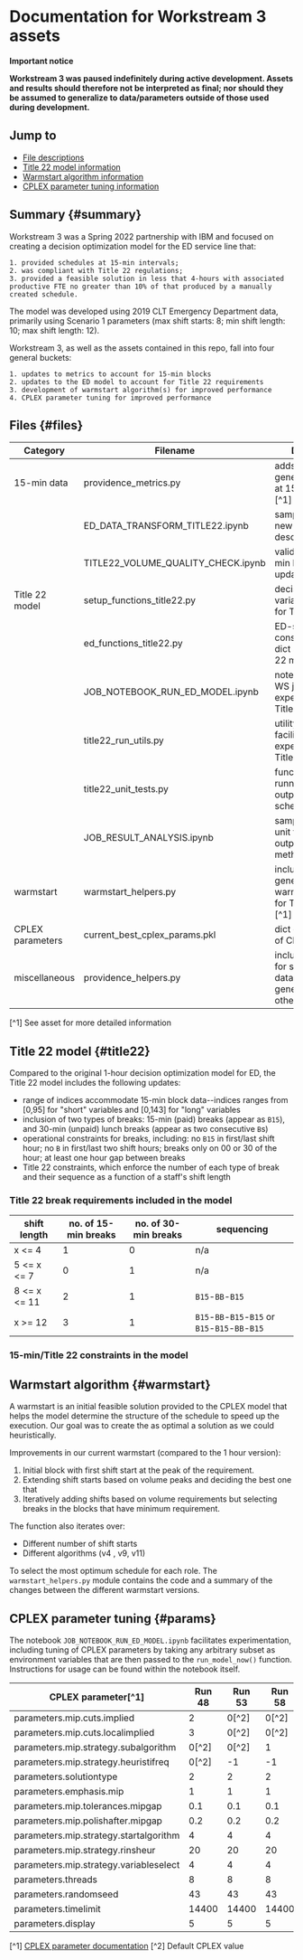 # Documentation for Workstream 3 assets

**Important notice**

**Workstream 3 was paused indefinitely during active development. Assets and results should therefore not be interpreted as final; nor should they be assumed to generalize to data/parameters outside of those used during development.**

## Jump to

- [File descriptions](#files)
- [Title 22 model information](#title22)
- [Warmstart algorithm information](#warmstart)
- [CPLEX parameter tuning information](#params)

## Summary {#summary}

Workstream 3 was a Spring 2022 partnership with IBM and focused on creating a decision optimization model for the ED service line that:

    1. provided schedules at 15-min intervals;
    2. was compliant with Title 22 regulations;
    3. provided a feasible solution in less that 4-hours with associated productive FTE no greater than 10% of that produced by a manually created schedule.

The model was developed using 2019 CLT Emergency Department data, primarily using Scenario 1 parameters (max shift starts: 8; min shift length: 10; max shift length: 12).

Workstream 3, as well as the assets contained in this repo, fall into four general buckets:

    1. updates to metrics to account for 15-min blocks
    2. updates to the ED model to account for Title 22 requirements
    3. development of warmstart algorithm(s) for improved performance
    4. CPLEX parameter tuning for improved performance

## Files {#files}

| Category | Filename | Description |
| -------- | -------- | ----------- |
| 15-min data | providence_metrics.py | adds new class for generating metrics at 15-min blocks [^1] |
| | ED_DATA_TRANSFORM_TITLE22.ipynb | sample usage of new class as described above |
| | TITLE22_VOLUME_QUALITY_CHECK.ipynb | validation for 15-min block metric updates |
| Title 22 model | setup_functions_title22.py | decision variable/constraints for Title 22 model |
| | ed_functions_title22.py | ED-specific constraints/role dict setup for Title 22 model |
| | JOB_NOTEBOOK_RUN_ED_MODEL.ipynb | notebook used in WS jobs to run experiments on Title 22 model [^1] |
| | title22_run_utils.py | utility functions to facilitate experiments on Title 22 model |
| | title22_unit_tests.py | functions for running tests on outputted schedules |
| | JOB_RESULT_ANALYSIS.ipynb | sample usage of unit tests and output summary methods |
| warmstart | warmstart_helpers.py | includes class for generating warmstart solution for Title 22 model [^1] |
| CPLEX parameters | current_best_cplex_params.pkl | dict of best 3 sets of CPLEX params |
| miscellaneous | providence_helpers.py | includes updates for saving/reading data and generalizes to other WS Projects |
[^1] See asset for more detailed information

## Title 22 model {#title22}

Compared to the original 1-hour decision optimization model for ED, the Title 22 model includes the following updates:

- range of indices accommodate 15-min block data--indices ranges from [0,95] for "short" variables and [0,143] for "long" variables
- inclusion of two types of breaks: 15-min (paid) breaks (appear as `B15`), and 30-min (unpaid) lunch breaks (appear as two consecutive `B`s)
- operational constraints for breaks, including: no `B15` in first/last shift hour; no `B` in first/last two shift hours; breaks only on 00 or 30 of the hour; at least one hour gap between breaks
- Title 22 constraints, which enforce the number of each type of break and their sequence as a function of a staff's shift length

### Title 22 break requirements included in the model

| shift length | no. of 15-min breaks | no. of 30-min breaks | sequencing |
| ------------ | -------------------- | -------------------- | ---------- |
| x <= 4 | 1 | 0 | n/a |
| 5 <= x <= 7 | 0 | 1 | n/a |
| 8 <= x <= 11 | 2 | 1 | `B15`-`BB`-`B15` |
| x >= 12 | 3 | 1 | `B15`-`BB`-`B15`-`B15` or `B15`-`B15`-`BB`-`B15` |

### 15-min/Title 22 constraints in the model



## Warmstart algorithm {#warmstart}

A warmstart is an initial feasible solution provided to the CPLEX model that helps the model determine the structure of the schedule to speed up the execution. Our goal was to create the as optimal a solution as we could heuristically.

Improvements in our current warmstart (compared to the 1 hour version):

1. Initial block with first shift start at the peak of the requirement.
2. Extending shift starts based on volume peaks and deciding the best one that
3. Iteratively adding shifts based on volume requirements but selecting breaks in the blocks that have minimum requirement.

The function also iterates over:

- Different number of shift starts
- Different algorithms (v4 , v9, v11)

To select the most optimum schedule for each role. The `warmstart_helpers.py` module contains the code and a summary of the changes between the different warmstart versions.

## CPLEX parameter tuning {#params}

The notebook `JOB_NOTEBOOK_RUN_ED_MODEL.ipynb` facilitates experimentation, including tuning of CPLEX parameters by taking any arbitrary subset as environment variables that are then passed to the `run_model_now()` function. Instructions for usage can be found within the notebook itself.

| CPLEX parameter[^1] | Run 48 | Run 53 | Run 58 |
| --------------- | ------ | ------ | ------ |
| parameters.mip.cuts.implied | 2 | 0[^2] | 0[^2] |
| parameters.mip.cuts.localimplied | 3 | 0[^2] | 0[^2] |
| parameters.mip.strategy.subalgorithm | 0[^2] | 0[^2] | 1 |
| parameters.mip.strategy.heuristifreq | 0[^2] | -1 | -1 |
| parameters.solutiontype | 2 | 2 | 2 |
| parameters.emphasis.mip | 1 | 1 | 1 |
| parameters.mip.tolerances.mipgap | 0.1 | 0.1 | 0.1 |
| parameters.mip.polishafter.mipgap | 0.2 | 0.2 | 0.2 |
| parameters.mip.strategy.startalgorithm | 4 | 4 | 4 |
| parameters.mip.strategy.rinsheur | 20 | 20 | 20 |
| parameters.mip.strategy.variableselect | 4 | 4 | 4 |
| parameters.threads | 8 | 8 | 8 |
| parameters.randomseed | 43 | 43 | 43 |
| parameters.timelimit | 14400 | 14400 | 14400 |
| parameters.display | 5 | 5 | 5 |
[^1] [CPLEX parameter documentation](https://www.ibm.com/docs/en/SSSA5P_12.8.0/ilog.odms.studio.help/pdf/paramcplex.pdf)
[^2] Default CPLEX value
